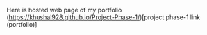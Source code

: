 Here is hosted web page of my portfolio
(https://khushal928.github.io/Project-Phase-1/)[project phase-1 link (portfolio)]
